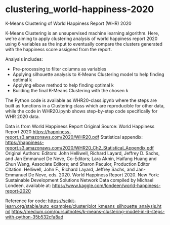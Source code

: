 # clustering_world-happiness-2020
K-Means Clustering of World Happiness Report (WHR) 2020

K-Means Clustering is an unsupervised machine learning algorithm. Here, we're aiming to apply clustering analysis of world happiness report 2020 using 6 variables as the input to eventually compare the clusters generated with the happiness score assigned from the report.

Analysis includes:
- Pre-processing to filter columns as variables
- Applying silhouette analysis to K-Means Clustering model to help finding optimal k
- Applying elbow method to help finding optimal k
- Building the final K-Means Clustering with the chosen k

The Python code is available as WHR20-class.ipynb where the steps are built as functions in a Clustering class which are reproducible for other data, while the code in WHR20.ipynb shows step-by-step code specifically for WHR 2020 data.

Data is from World Happiness Report
Original Source: World Happiness Report 2020 https://happiness-report.s3.amazonaws.com/2020/WHR20.pdf
Statistical appendix: https://happiness-report.s3.amazonaws.com/2020/WHR20_Ch2_Statistical_Appendix.pdf
Original Authors: Editors: John Helliwell, Richard Layard, Jeffrey D. Sachs, and Jan Emmanuel De Neve, Co-Editors; Lara Aknin, Haifang Huang and Shun Wang, Associate Editors; and Sharon Paculor, Production Editor
Citation: Helliwell, John F., Richard Layard, Jeffrey Sachs, and Jan-Emmanuel De Neve, eds. 2020. World Happiness Report 2020. New York: Sustainable Development Solutions Network
Data compiled by Michael Londeen, available at: https://www.kaggle.com/londeen/world-happiness-report-2020

Reference for code:
https://scikit-learn.org/stable/auto_examples/cluster/plot_kmeans_silhouette_analysis.html
https://medium.com/pursuitnotes/k-means-clustering-model-in-6-steps-with-python-35b532cfa8ad
